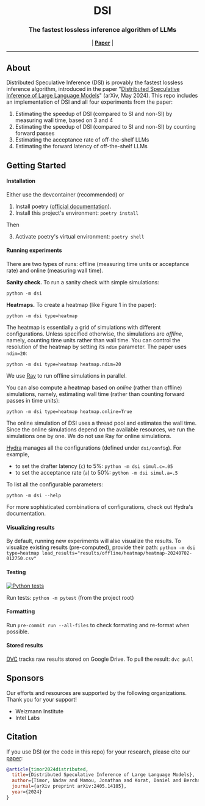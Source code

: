 <h1 align="center">
  DSI
</h1>

<h3 align="center">
The fastest lossless inference algorithm of LLMs
</h3>

<p align="center">
| <a href="https://arxiv.org/abs/2405.14105"><b>Paper</b></a> |
</p>

---

## About

Distributed Speculative Inference (DSI) is provably the fastest lossless inference algorithm, introduced in the paper "[Distributed Speculative Inference of Large Language Models](https://arxiv.org/abs/2405.14105)" (arXiv, May 2024). This repo includes an implementation of DSI and all four experiments from the paper:
1. Estimating the speedup of DSI (compared to SI and non-SI) by measuring wall time, based on 3 and 4
2. Estimating the speedup of DSI (compared to SI and non-SI) by counting forward passes
3. Estimating the acceptance rate of off-the-shelf LLMs
4. Estimating the forward latency of off-the-shelf LLMs



## Getting Started

#### Installation

Either use the devcontainer (recommended) or

1. Install poetry ([official documentation](https://python-poetry.org/docs/#installation)).
2. Install this project's environment: `poetry install`

Then

3. Activate poetry's virtual environment: `poetry shell`

#### Running experiments

There are two types of runs: offline (measuring time units or acceptance rate) and online (measuring wall time).

**Sanity check.** To run a sanity check with simple simulations:
```
python -m dsi
```

**Heatmaps.** To create a heatmap (like Figure 1 in the paper):
```
python -m dsi type=heatmap
```
The heatmap is essentially a grid of simulations with different configurations. Unless specified otherwise, the simulations are _offline_, namely, counting time units rather than wall time. You can control the resolution of the heatmap by setting its `ndim` parameter. The paper uses `ndim=20`:
```
python -m dsi type=heatmap heatmap.ndim=20
```
We use [Ray](https://docs.ray.io/en/latest/ray-core/walkthrough.html) to run offline simulations in parallel.

You can also compute a heatmap based on _online_ (rather than offline) simulations, namely, estimating wall time (rather than counting forward passes in time units):
```
python -m dsi type=heatmap heatmap.online=True
```
The online simulation of DSI uses a thread pool and estimates the wall time. Since the online simulations depend on the available resources, we run the simulations one by one. We do not use Ray for online simulations.

[Hydra](https://hydra.cc/docs/intro/) manages all the configurations (defined under `dsi/config`). For example,
- to set the drafter latency (`c`) to 5%: `python -m dsi simul.c=.05`
- to set the acceptance rate (`a`) to 50%:
`python -m dsi simul.a=.5`

To list all the configurable parameters:
```
python -m dsi --help
```

For more sophisticated combinations of configurations, check out Hydra's documentation.

#### Visualizing results

By default, running new experiments will also visualize the results. To visualize existing results (pre-computed), provide their path: `python -m dsi type=heatmap load_results="results/offline/heatmap/heatmap-20240702-012750.csv"`

#### Testing

[![Python tests](https://github.com/keyboardAnt/distributed-speculative-inference/actions/workflows/python-tests.yaml/badge.svg)](https://github.com/keyboardAnt/distributed-speculative-inference/actions/workflows/python-tests.yaml)

Run tests: `python -m pytest` (from the project root)

#### Formatting

Run `pre-commit run --all-files` to check formating and re-format when possible.

#### Stored results

[DVC](https://dvc.org/doc) tracks raw results stored on Google Drive. To pull the result: `dvc pull`

## Sponsors

Our efforts and resources are supported by the following organizations. Thank you for your support!

- Weizmann Institute
- Intel Labs


## Citation

If you use DSI (or the code in this repo) for your research, please cite our [paper](https://arxiv.org/abs/2405.14105):
```bibtex
@article{timor2024distributed,
  title={Distributed Speculative Inference of Large Language Models},
  author={Timor, Nadav and Mamou, Jonathan and Korat, Daniel and Berchansky, Moshe and Pereg, Oren and Wasserblat, Moshe and Galanti, Tomer and Gordon, Michal and Harel, David},
  journal={arXiv preprint arXiv:2405.14105},
  year={2024}
}
```
